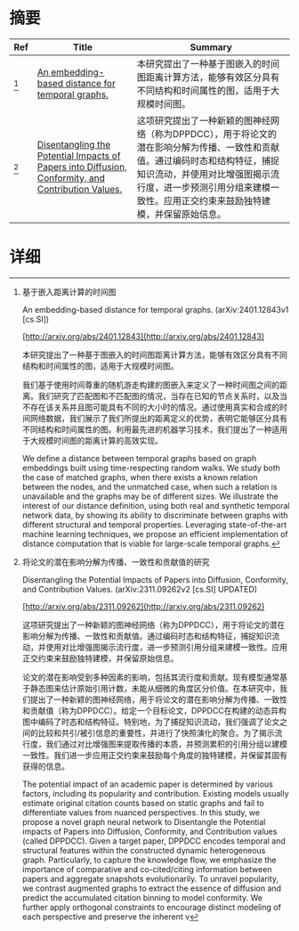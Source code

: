 # 摘要

| Ref | Title | Summary |
| --- | --- | --- |
| [^1] | [An embedding-based distance for temporal graphs.](http://arxiv.org/abs/2401.12843) | 本研究提出了一种基于图嵌入的时间图距离计算方法，能够有效区分具有不同结构和时间属性的图，适用于大规模时间图。 |
| [^2] | [Disentangling the Potential Impacts of Papers into Diffusion, Conformity, and Contribution Values.](http://arxiv.org/abs/2311.09262) | 这项研究提出了一种新颖的图神经网络（称为DPPDCC），用于将论文的潜在影响分解为传播、一致性和贡献值。通过编码时态和结构特征，捕捉知识流动，并使用对比增强图揭示流行度，进一步预测引用分组来建模一致性。应用正交约束来鼓励独特建模，并保留原始信息。 |

# 详细

[^1]: 基于嵌入距离计算的时间图

    An embedding-based distance for temporal graphs. (arXiv:2401.12843v1 [cs.SI])

    [http://arxiv.org/abs/2401.12843](http://arxiv.org/abs/2401.12843)

    本研究提出了一种基于图嵌入的时间图距离计算方法，能够有效区分具有不同结构和时间属性的图，适用于大规模时间图。

    

    我们基于使用时间尊重的随机游走构建的图嵌入来定义了一种时间图之间的距离。我们研究了匹配图和不匹配图的情况，当存在已知的节点关系时，以及当不存在该关系并且图可能具有不同的大小时的情况。通过使用真实和合成的时间网络数据，我们展示了我们所提出的距离定义的优势，表明它能够区分具有不同结构和时间属性的图。利用最先进的机器学习技术，我们提出了一种适用于大规模时间图的距离计算的高效实现。

    We define a distance between temporal graphs based on graph embeddings built using time-respecting random walks. We study both the case of matched graphs, when there exists a known relation between the nodes, and the unmatched case, when such a relation is unavailable and the graphs may be of different sizes. We illustrate the interest of our distance definition, using both real and synthetic temporal network data, by showing its ability to discriminate between graphs with different structural and temporal properties. Leveraging state-of-the-art machine learning techniques, we propose an efficient implementation of distance computation that is viable for large-scale temporal graphs.
    
[^2]: 将论文的潜在影响分解为传播、一致性和贡献值的研究

    Disentangling the Potential Impacts of Papers into Diffusion, Conformity, and Contribution Values. (arXiv:2311.09262v2 [cs.SI] UPDATED)

    [http://arxiv.org/abs/2311.09262](http://arxiv.org/abs/2311.09262)

    这项研究提出了一种新颖的图神经网络（称为DPPDCC），用于将论文的潜在影响分解为传播、一致性和贡献值。通过编码时态和结构特征，捕捉知识流动，并使用对比增强图揭示流行度，进一步预测引用分组来建模一致性。应用正交约束来鼓励独特建模，并保留原始信息。

    

    论文的潜在影响受到多种因素的影响，包括其流行度和贡献。现有模型通常基于静态图来估计原始引用计数，未能从细微的角度区分价值。在本研究中，我们提出了一种新颖的图神经网络，用于将论文的潜在影响分解为传播、一致性和贡献值（称为DPPDCC）。给定一个目标论文，DPPDCC在构建的动态异构图中编码了时态和结构特征。特别地，为了捕捉知识流动，我们强调了论文之间的比较和共引/被引信息的重要性，并进行了快照演化的聚合。为了揭示流行度，我们通过对比增强图来提取传播的本质，并预测累积的引用分组以建模一致性。我们进一步应用正交约束来鼓励每个角度的独特建模，并保留其固有获得的信息。

    The potential impact of an academic paper is determined by various factors, including its popularity and contribution. Existing models usually estimate original citation counts based on static graphs and fail to differentiate values from nuanced perspectives. In this study, we propose a novel graph neural network to Disentangle the Potential impacts of Papers into Diffusion, Conformity, and Contribution values (called DPPDCC). Given a target paper, DPPDCC encodes temporal and structural features within the constructed dynamic heterogeneous graph. Particularly, to capture the knowledge flow, we emphasize the importance of comparative and co-cited/citing information between papers and aggregate snapshots evolutionarily. To unravel popularity, we contrast augmented graphs to extract the essence of diffusion and predict the accumulated citation binning to model conformity. We further apply orthogonal constraints to encourage distinct modeling of each perspective and preserve the inherent v
    

